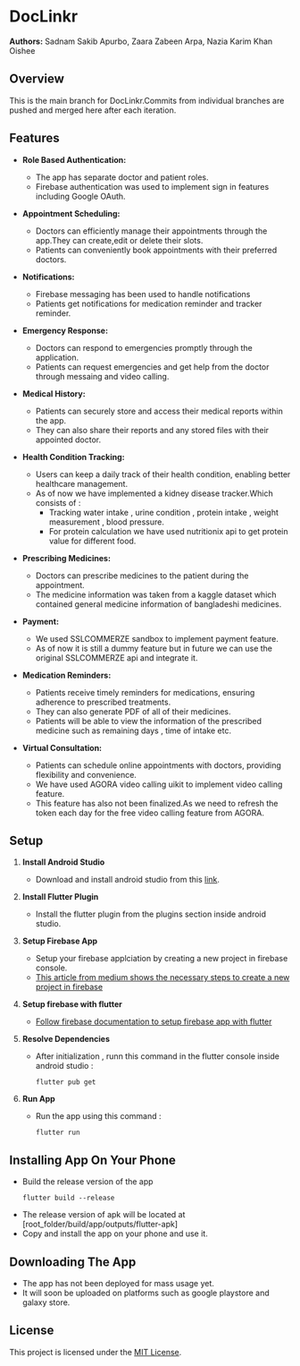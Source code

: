 # DocLinkr

**Authors:** Sadnam Sakib Apurbo, Zaara Zabeen Arpa, Nazia Karim Khan Oishee

## Overview

This is the main branch for DocLinkr.Commits from individual branches are pushed and merged here after each iteration.

## Features

- **Role Based Authentication:**
  - The app has separate doctor and patient roles.
  - Firebase authentication was used to implement sign in features including Google OAuth.

- **Appointment Scheduling:**
  - Doctors can efficiently manage their appointments through the app.They can create,edit or delete their slots.
  - Patients can conveniently book appointments with their preferred doctors.
    
- **Notifications:**
  - Firebase messaging has been used to handle notifications
  - Patients get notifications for medication reminder and tracker reminder.

- **Emergency Response:**
  - Doctors can respond to emergencies promptly through the application.
  - Patients can request emergencies and get help from the doctor through messaing and video calling.

- **Medical History:**
  - Patients can securely store and access their medical reports within the app.
  - They can also share their reports and any stored files with their appointed doctor.

- **Health Condition Tracking:**
  - Users can keep a daily track of their health condition, enabling better healthcare management.
  - As of now we have implemented a kidney disease tracker.Which consists of :
    - Tracking water intake , urine condition , protein intake , weight measurement , blood pressure.
    - For protein calculation we have used nutritionix api to get protein value for different food.
      
- **Prescribing Medicines:**
  - Doctors can prescribe medicines to the patient during the appointment.
  - The medicine information was taken from a kaggle dataset which contained general medicine information of bangladeshi medicines.

- **Payment:**
  - We used SSLCOMMERZE sandbox to implement payment feature.
  - As of now it is still a dummy feature but in future we can use the original SSLCOMMERZE api and integrate it. 

- **Medication Reminders:**
  - Patients receive timely reminders for medications, ensuring adherence to prescribed treatments.
  - They can also generate PDF of all of their medicines.
  - Patients will be able to view the information of the prescribed medicine such as remaining days , time of intake etc.

- **Virtual Consultation:**
  - Patients can schedule online appointments with doctors, providing flexibility and convenience.
  - We have used AGORA video calling uikit to implement video calling feature.
  - This feature has also not been finalized.As we need to refresh the token each day for the free video calling feature from AGORA.


## Setup

1. **Install Android Studio**
   - Download and install android studio from this [link](https://developer.android.com/studio).

2. **Install Flutter Plugin**
   - Install the flutter plugin from the plugins section inside android studio.
3. **Setup Firebase App**
   - Setup your firebase applciation by creating a new project in firebase console.
   - [This article from medium shows the necessary steps to create a new project in firebase](https://medium.com/firebase-ninja/how-to-add-new-apps-to-a-firebase-project-39b1223d04a3#:~:text=Add%20new%20Firebase%20app%20step,existing%20apps%20grouped%20by%20platform.)
4. **Setup firebase with flutter**
   - [Follow firebase documentation to setup firebase app with flutter](https://firebase.google.com/docs/flutter/setup?platform=android)
6. **Resolve Dependencies**
   - After initialization , runn this command in the flutter console inside android studio :
     ```
     flutter pub get
     ```
7. **Run App**
   - Run the app using this command :
     ```
     flutter run
     ```
## **Installing App On Your Phone**
  - Build the release version of the app
    ```
    flutter build --release
    ```
  - The release version of apk will be located at [root_folder/build/app/outputs/flutter-apk]
  - Copy and install the app on your phone and use it.

## **Downloading The App**
  - The app has not been deployed for mass usage yet.
  - It will soon be uploaded on platforms such as google playstore and galaxy store.
      
## License

This project is licensed under the [MIT License](LICENSE).


